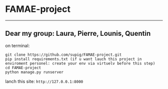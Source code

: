 # FAMAE-project
---
Dear my group: Laura, Pierre, Lounis, Quentin
---
on terminal:
```terminal
git clone https://github.com/supig/FAMAE-project.git
pip install requirements.txt (if u want lauch this project in enviroment personel: create your env via virtuelv before this step)
cd FAMAE-project
python manage.py runserver
```
lanch this site: `http://127.0.0.1:8000`
